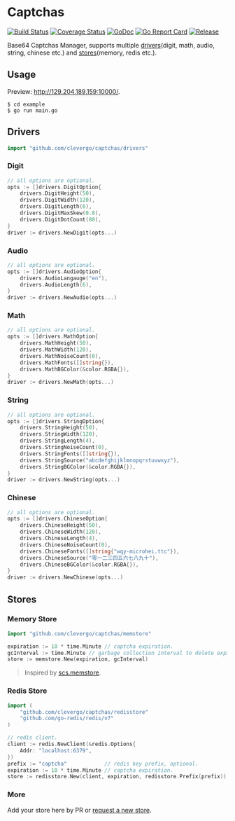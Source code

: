 # Captchas
[![Build Status](https://travis-ci.org/clevergo/captchas.svg?branch=master)](https://travis-ci.org/clevergo/captchas)
[![Coverage Status](https://coveralls.io/repos/github/clevergo/captchas/badge.svg?branch=master)](https://coveralls.io/github/clevergo/captchas?branch=master)
[![GoDoc](https://img.shields.io/badge/godoc-reference-blue)](https://pkg.go.dev/github.com/clevergo/captchas)
[![Go Report Card](https://goreportcard.com/badge/github.com/clevergo/captchas)](https://goreportcard.com/report/github.com/clevergo/captchas)
[![Release](https://img.shields.io/github/release/clevergo/captchas.svg?style=flat-square)](https://github.com/clevergo/captchas/releases)

Base64 Captchas Manager, supports multiple [drivers](#drivers)(digit, math, audio, string, chinese etc.) and [stores](#stores)(memory, redis etc.).

## Usage

Preview: http://129.204.189.159:10000/.

```shell
$ cd example
$ go run main.go
```

## Drivers

```go
import "github.com/clevergo/captchas/drivers"
```

### Digit

```go
// all options are optional.
opts := []drivers.DigitOption{
	drivers.DigitHeight(50),
	drivers.DigitWidth(120),
	drivers.DigitLength(6),
	drivers.DigitMaxSkew(0.8),
	drivers.DigitDotCount(80),
}
driver := drivers.NewDigit(opts...)
```

### Audio

```go
// all options are optional.
opts := []drivers.AudioOption{
	drivers.AudioLangauge("en"),
	drivers.AudioLength(6),
}
driver := drivers.NewAudio(opts...)
```

### Math

```go
// all options are optional.
opts := []drivers.MathOption{
	drivers.MathHeight(50),
	drivers.MathWidth(120),
	drivers.MathNoiseCount(0),
	drivers.MathFonts([]string{}),
	drivers.MathBGColor(&color.RGBA{}),
}
driver := drivers.NewMath(opts...)
```

### String

```go
// all options are optional.
opts := []drivers.StringOption{
	drivers.StringHeight(50),
	drivers.StringWidth(120),
	drivers.StringLength(4),
	drivers.StringNoiseCount(0),
	drivers.StringFonts([]string{}),
	drivers.StringSource("abcdefghijklmnopqrstuvwxyz"),
	drivers.StringBGColor(&color.RGBA{}),
}
driver := drivers.NewString(opts...)
```

### Chinese

```go
// all options are optional.
opts := []drivers.ChineseOption{
	drivers.ChineseHeight(50),
	drivers.ChineseWidth(120),
	drivers.ChineseLength(4),
	drivers.ChineseNoiseCount(0),
	drivers.ChineseFonts([]string{"wqy-microhei.ttc"}),
	drivers.ChineseSource("零一二三四五六七八九十"),
	drivers.ChineseBGColor(&color.RGBA{}),
}
driver := drivers.NewChinese(opts...)
```

## Stores

### Memory Store

```go
import "github.com/clevergo/captchas/memstore"
```

```go
expiration := 10 * time.Minute // captcha expiration.
gcInterval := time.Minute // garbage collection interval to delete expired captcha.
store := memstore.New(expiration, gcInterval)
```

> Inspired by [scs.memstore](https://github.com/alexedwards/scs/tree/master/memstore).

### Redis Store

```go
import (
    "github.com/clevergo/captchas/redisstore"
    "github.com/go-redis/redis/v7"
)
```

```go
// redis client.
client := redis.NewClient(&redis.Options{
	Addr: "localhost:6379",
})
prefix := "captcha"            // redis key prefix, optional.
expiration := 10 * time.Minute // captcha expiration.
store := redisstore.New(client, expiration, redisstore.Prefix(prefix))
```

### More

Add your store here by PR or [request a new store](https://github.com/clevergo/captchas/issues/new).

